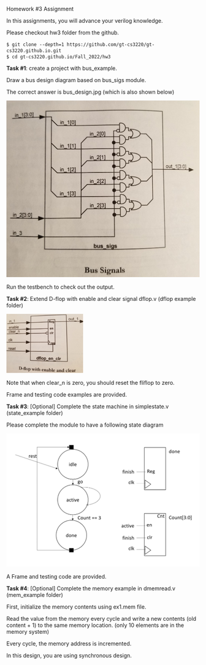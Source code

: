 Homework #3 Assignment

In this assignments, you will advance your verilog knowledge.  

Please checkout hw3 folder from the github. 

    $ git clone --depth=1 https://github.com/gt-cs3220/gt-cs3220.github.io.git   
    $ cd gt-cs3220.github.io/Fall_2022/hw3


**Task #1**: create a project with bus_example. 

Draw a bus design diagram based on bus_sigs module. 

The correct answer is bus_design.jpg (which is also shown below)

![bus diagram](figs/bus_design.jpg "bus diagram")

Run the testbench to check out the output.

**Task #2**: Extend D-flop with enable and clear signal dflop.v (dflop example folder)

<img src="figs/flop.jpg" width="200">

Note that when clear_n is zero, you should reset the fliflop to zero.

Frame and testing code examples are provided. 

**Task #3**: [Optional] Complete the state machine in simplestate.v (state_example folder)

Please complete the module to have a following state diagram 

![plot](figs/state_diagram_converted.png "state diagram")

A Frame and testing code are provided. 

**Task #4**:  [Optional] Complete the memory example in dmemread.v (mem_example folder)

First, initialize the memory contents using ex1.mem file. 

Read the value from the memory every cycle and write a new contents (old content + 1) to the same memory location.  (only 10 elements are in the memory system)

Every cycle, the memory address is incremented.  

In this design, you are using synchronous design.
